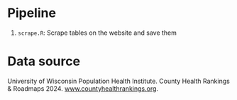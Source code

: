 # Pipeline 

1. `scrape.R`: Scrape tables on the website and save them

# Data source 

University of Wisconsin Population Health Institute. County Health Rankings & Roadmaps 2024. www.countyhealthrankings.org. 
